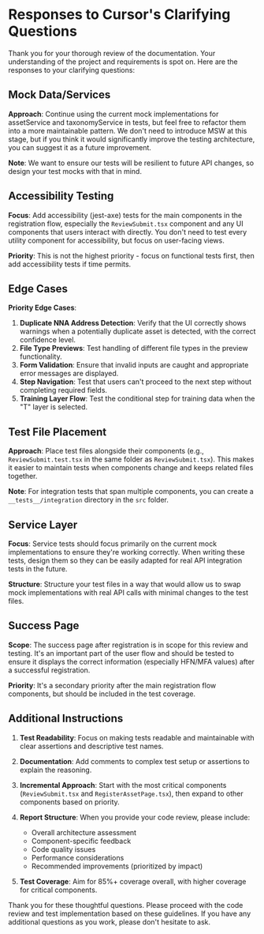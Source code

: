 # Responses to Cursor's Clarifying Questions

Thank you for your thorough review of the documentation. Your understanding of the project and requirements is spot on. Here are the responses to your clarifying questions:

## Mock Data/Services

**Approach**: Continue using the current mock implementations for assetService and taxonomyService in tests, but feel free to refactor them into a more maintainable pattern. We don't need to introduce MSW at this stage, but if you think it would significantly improve the testing architecture, you can suggest it as a future improvement.

**Note**: We want to ensure our tests will be resilient to future API changes, so design your test mocks with that in mind.

## Accessibility Testing

**Focus**: Add accessibility (jest-axe) tests for the main components in the registration flow, especially the `ReviewSubmit.tsx` component and any UI components that users interact with directly. You don't need to test every utility component for accessibility, but focus on user-facing views.

**Priority**: This is not the highest priority - focus on functional tests first, then add accessibility tests if time permits.

## Edge Cases

**Priority Edge Cases**:

1. **Duplicate NNA Address Detection**: Verify that the UI correctly shows warnings when a potentially duplicate asset is detected, with the correct confidence level.
2. **File Type Previews**: Test handling of different file types in the preview functionality.
3. **Form Validation**: Ensure that invalid inputs are caught and appropriate error messages are displayed.
4. **Step Navigation**: Test that users can't proceed to the next step without completing required fields.
5. **Training Layer Flow**: Test the conditional step for training data when the "T" layer is selected.

## Test File Placement

**Approach**: Place test files alongside their components (e.g., `ReviewSubmit.test.tsx` in the same folder as `ReviewSubmit.tsx`). This makes it easier to maintain tests when components change and keeps related files together.

**Note**: For integration tests that span multiple components, you can create a `__tests__/integration` directory in the `src` folder.

## Service Layer

**Focus**: Service tests should focus primarily on the current mock implementations to ensure they're working correctly. When writing these tests, design them so they can be easily adapted for real API integration tests in the future.

**Structure**: Structure your test files in a way that would allow us to swap mock implementations with real API calls with minimal changes to the test files.

## Success Page

**Scope**: The success page after registration is in scope for this review and testing. It's an important part of the user flow and should be tested to ensure it displays the correct information (especially HFN/MFA values) after a successful registration.

**Priority**: It's a secondary priority after the main registration flow components, but should be included in the test coverage.

## Additional Instructions

1. **Test Readability**: Focus on making tests readable and maintainable with clear assertions and descriptive test names.

2. **Documentation**: Add comments to complex test setup or assertions to explain the reasoning.

3. **Incremental Approach**: Start with the most critical components (`ReviewSubmit.tsx` and `RegisterAssetPage.tsx`), then expand to other components based on priority.

4. **Report Structure**: When you provide your code review, please include:
   - Overall architecture assessment
   - Component-specific feedback
   - Code quality issues
   - Performance considerations
   - Recommended improvements (prioritized by impact)

5. **Test Coverage**: Aim for 85%+ coverage overall, with higher coverage for critical components.

Thank you for these thoughtful questions. Please proceed with the code review and test implementation based on these guidelines. If you have any additional questions as you work, please don't hesitate to ask.
